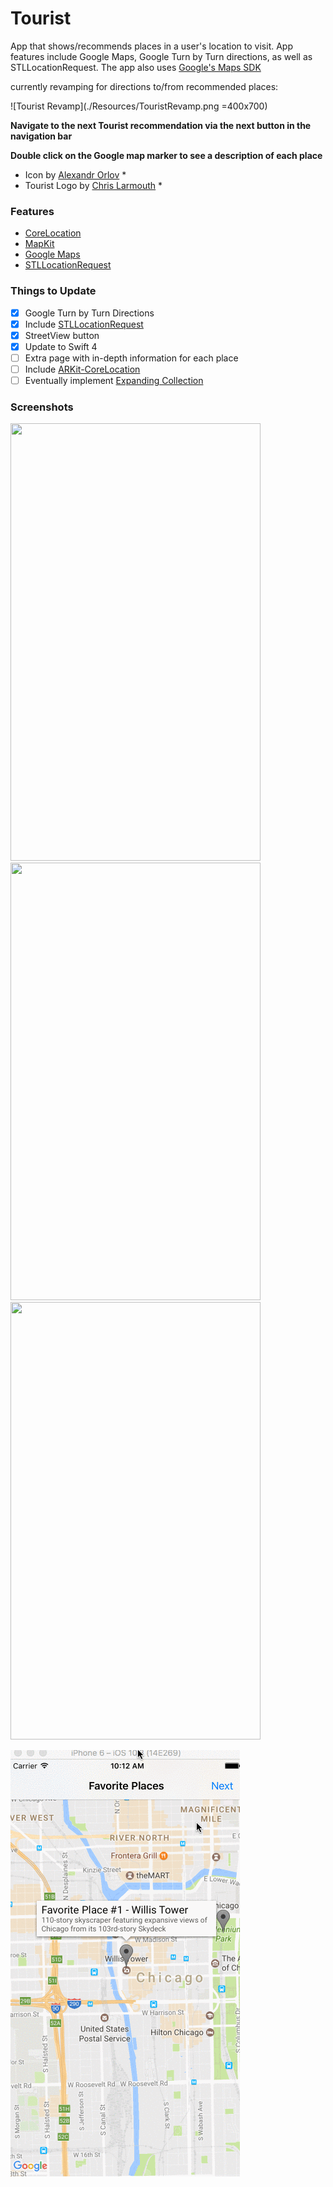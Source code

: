 # Tourist

App that shows/recommends places in a user's location to visit. App features include Google Maps, Google Turn by Turn directions, as well as STLLocationRequest. The app also uses [Google's Maps SDK](https://developers.google.com/maps/documentation/ios-sdk/ "Google SDK")

currently revamping for directions to/from recommended places:

![Tourist Revamp](./Resources/TouristRevamp.png =400x700)

**Navigate to the next Tourist recommendation via the next button in the navigation bar**

**Double click on the Google map marker to see a description of each place**

* Icon by [Alexandr Orlov](https://dribbble.com/Orlov) *
* Tourist Logo by [Chris Larmouth](https://dribbble.com/ChrisLarmouth) *

### Features
- [CoreLocation](https://developer.apple.com/documentation/corelocation)
- [MapKit](https://developer.apple.com/documentation/mapkit)
- [Google Maps](https://developers.google.com/maps/documentation/ios-sdk/ "Google SDK")
- [STLLocationRequest](https://github.com/SvenTiigi/STLocationRequest "STLLocationRequest")

### Things to Update

- [x] Google Turn by Turn Directions
- [x] Include [STLLocationRequest](https://github.com/SvenTiigi/STLocationRequest "STLLocationRequest")
- [x] StreetView button
- [x] Update to Swift 4
- [ ] Extra page with in-depth information for each place
- [ ] Include [ARKit-CoreLocation](https://github.com/ProjectDent/ARKit-CoreLocation "ARKit-CoreLocation")
- [ ] Eventually implement [Expanding Collection](https://github.com/Ramotion/expanding-collection "Expanding-Collection")

### Screenshots

<img src="https://user-images.githubusercontent.com/24944725/27041045-7101735c-4f58-11e7-91a9-1becd594222f.png" width="400" height="700" />

<img src="https://user-images.githubusercontent.com/24944725/27041044-70fe00aa-4f58-11e7-9f68-e9d493306459.png" width="400" height="700" />

<img src="https://user-images.githubusercontent.com/24944725/27041046-7102d7c4-4f58-11e7-843a-56bbab515907.png" width="400" height="700"  />

![Tourist Gif](/Resources/favoriteplaces.gif)
